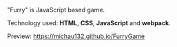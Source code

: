 ﻿"Furry" is JavaScript based game.
 
 Technology used: <b>HTML</b>, <b>CSS</b>, <b>JavaScript</b> and <b>webpack</b>. 

Preview: https://michau132.github.io/FurryGame
